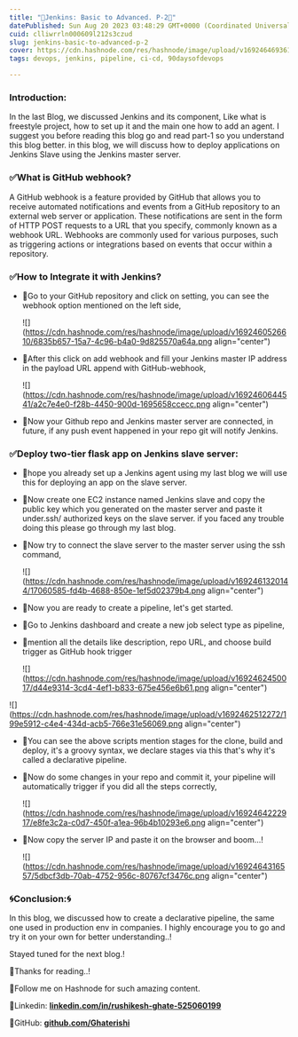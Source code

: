 ```yaml
---
title: "🚀Jenkins: Basic to Advanced. P-2🚀"
datePublished: Sun Aug 20 2023 03:48:29 GMT+0000 (Coordinated Universal Time)
cuid: clliwrrln000609l212s3czud
slug: jenkins-basic-to-advanced-p-2
cover: https://cdn.hashnode.com/res/hashnode/image/upload/v1692464693614/ea3ba28d-d499-4f27-9b4a-840467a2f6ca.png
tags: devops, jenkins, pipeline, ci-cd, 90daysofdevops

---
```


### Introduction:

In the last Blog, we discussed Jenkins and its component, Like what is freestyle project, how to set up it and the main one how to add an agent. I suggest you before reading this blog go and read part-1 so you understand this blog better. in this blog, we will discuss how to deploy applications on Jenkins Slave using the Jenkins master server.

### ✅What is GitHub webhook?

A GitHub webhook is a feature provided by GitHub that allows you to receive automated notifications and events from a GitHub repository to an external web server or application. These notifications are sent in the form of HTTP POST requests to a URL that you specify, commonly known as a webhook URL. Webhooks are commonly used for various purposes, such as triggering actions or integrations based on events that occur within a repository.

### ✅How to Integrate it with Jenkins?

* 📌Go to your GitHub repository and click on setting, you can see the webhook option mentioned on the left side,
    
    ![](https://cdn.hashnode.com/res/hashnode/image/upload/v1692460526610/6835b657-15a7-4c96-b4a0-9d825570a64a.png align="center")
    
* 📌After this click on add webhook and fill your Jenkins master IP address in the payload URL append with GitHub-webhook,
    
    ![](https://cdn.hashnode.com/res/hashnode/image/upload/v1692460644541/a2c7e4e0-f28b-4450-900d-1695658ccecc.png align="center")
    
* 📌Now your Github repo and Jenkins master server are connected, in future, if any push event happened in your repo git will notify Jenkins.
    

### ✅Deploy two-tier flask app on Jenkins slave server:

* 📌hope you already set up a Jenkins agent using my last blog we will use this for deploying an app on the slave server.
    
* 📌Now create one EC2 instance named Jenkins slave and copy the public key which you generated on the master server and paste it under.ssh/ authorized keys on the slave server. if you faced any trouble doing this please go through my last blog.
    
* 📌Now try to connect the slave server to the master server using the ssh command,
    
    ![](https://cdn.hashnode.com/res/hashnode/image/upload/v1692461320144/17060585-fd4b-4688-850e-1ef5d02379b4.png align="center")
    
* 📌Now you are ready to create a pipeline, let's get started.
    
* 📌Go to Jenkins dashboard and create a new job select type as pipeline,
    
* 📌mention all the details like description, repo URL, and choose build trigger as GitHub hook trigger
    
    ![](https://cdn.hashnode.com/res/hashnode/image/upload/v1692462450017/d44e9314-3cd4-4ef1-b833-675e456e6b61.png align="center")
    

![](https://cdn.hashnode.com/res/hashnode/image/upload/v1692462512272/199e5912-c4e4-434d-acb5-766e31e56069.png align="center")

* 📌You can see the above scripts mention stages for the clone, build and deploy, it's a groovy syntax, we declare stages via this that's why it's called a declarative pipeline.
    
* 📌Now do some changes in your repo and commit it, your pipeline will automatically trigger if you did all the steps correctly,
    
    ![](https://cdn.hashnode.com/res/hashnode/image/upload/v1692464222917/e8fe3c2a-c0d7-450f-a1ea-96b4b10293e6.png align="center")
    
* 📌Now copy the server IP and paste it on the browser and boom...!
    
    ![](https://cdn.hashnode.com/res/hashnode/image/upload/v1692464316557/5dbcf3db-70ab-4752-956c-80767cf3476c.png align="center")
    

### 🌀Conclusion:🌀

In this blog, we discussed how to create a declarative pipeline, the same one used in production env in companies. I highly encourage you to go and try it on your own for better understanding..!

Stayed tuned for the next blog.!

🙏Thanks for reading..!

🤝Follow me on Hashnode for such amazing content.

📌Linkedin: [**linkedin.com/in/rushikesh-ghate-525060199**](http://linkedin.com/in/rushikesh-ghate-525060199)

📌GitHub: [**github.com/Ghaterishi**](http://github.com/Ghaterishi)